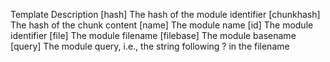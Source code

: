 Template	Description
[hash]
The hash of the module identifier
[chunkhash]
The hash of the chunk content
[name]
The module name
[id]
The module identifier
[file]
The module filename
[filebase]
The module basename
[query]
The module query, i.e., the string following ? in the filename